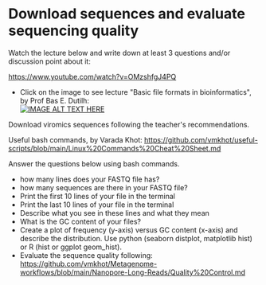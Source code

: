 # Download sequences and evaluate sequencing quality

Watch the lecture below and write down at least 3 questions and/or discussion point about it:

https://www.youtube.com/watch?v=OMzshfgJ4PQ  

- Click on the image to see lecture "Basic file formats in bioinformatics", by Prof Bas E. Dutilh:  
[![IMAGE ALT TEXT HERE](https://img.youtube.com/vi/D4WDdAbZW1Y/0.jpg)](https://www.youtube.com/watch?v=D4WDdAbZW1Y)

Download viromics sequences following the teacher's recommendations.    

Useful bash commands, by Varada Khot: https://github.com/vmkhot/useful-scripts/blob/main/Linux%20Commands%20Cheat%20Sheet.md  

Answer the questions below using bash commands.

- how many lines does your FASTQ file has?
- how many sequences are there in your FASTQ file?
- Print the first 10 lines of your file in the terminal
- Print the last 10 lines of your file in the terminal
- Describe what you see in these lines and what they mean
- What is the GC content of your files?
- Create a plot of frequency (y-axis) versus GC content (x-axis) and describe the distribution. Use python (seaborn distplot, matplotlib hist) or R (hist or ggplot geom_hist).
- Evaluate the sequence quality following: https://github.com/vmkhot/Metagenome-workflows/blob/main/Nanopore-Long-Reads/Quality%20Control.md
